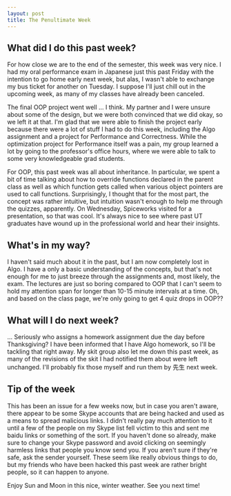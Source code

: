 ```yaml
---
layout: post
title: The Penultimate Week
---
```


## What did I do this past week?

For how close we are to the end of the semester, this week was very nice. I had my oral performance exam in Japanese just this past Friday with the intention to go home early next week, but alas, I wasn't able to exchange my bus ticket for another on Tuesday. I suppose I'll just chill out in the upcoming week, as many of my classes have already been canceled.

The final OOP project went well ... I think. My partner and I were unsure about some of the design, but we were both convinced that we did okay, so we left it at that. I'm glad that we were able to finish the project early because there were a lot of stuff I had to do this week, including the Algo assignment and a project for Performance and Correctness. While the optimization project for Performance itself was a pain, my group learned a lot by going to the professor's office hours, where we were able to talk to some very knowledgeable grad students.

For OOP, this past week was all about inheritance. In particular, we spent a bit of time talking about how to override functions declared in the parent class as well as which function gets called when various object pointers are used to call functions. Surprisingly, I thought that for the most part, the concept was rather intuitive, but intuition wasn't enough to help me through the quizzes, apparently. On Wednesday, Spiceworks visited for a presentation, so that was cool. It's always nice to see where past UT graduates have wound up in the professional world and hear their insights.

## What's in my way?

I haven't said much about it in the past, but I am now completely lost in Algo. I have a only a basic understanding of the concepts, but that's not enough for me to just breeze through the assignments and, most likely, the exam. The lectures are just so boring compared to OOP that I can't seem to hold my attention span for longer than 10-15 minute intervals at a time. Oh, and based on the class page, we're only going to get 4 quiz drops in OOP??

## What will I do next week?

... Seriously who assigns a homework assignment due the day before Thanksgiving? I have been informed that I have Algo homework, so I'll be tackling that right away. My skit group also let me down this past week, as many of the revisions of the skit I had notified them about were left unchanged. I'll probably fix those myself and run them by 先生 next week.

## Tip of the week

This has been an issue for a few weeks now, but in case you aren't aware, there appear to be some Skype accounts that are being hacked and used as a means to spread malicious links. I didn't really pay much attention to it until a few of the people on my Skype list fell victim to this and sent me baidu links or something of the sort. If you haven't done so already, make sure to change your Skype password and avoid clicking on seemingly harmless links that people you know send you. If you aren't sure if they're safe, ask the sender yourself. These seem like really obvious things to do, but my friends who have been hacked this past week are rather bright people, so it can happen to anyone.

Enjoy Sun and Moon in this nice, winter weather. See you next time!
